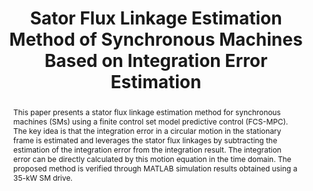 ---
type: "Conference Paper"
layout: publication
group: publications
title: "Sator Flux Linkage Estimation Method of Synchronous Machines Based on Integration Error Estimation"
krtitle: "적분 오차 추정 기반 동기 전동기의 쇄교 자속 추정 기법"
authors: "**Seunghun Jang**, **Kyunghwan Choi**&#42;"
domestic_or_international: "Domestic"
pubs: 
  - name: 제어로봇시스템학회 (ICROS) 2023
    doi: 
    pdf: "/static/pub/2023-Stator-Flux.pdf"
    state: "accepted"
pub_date: "2023-6-21" #Date of publication. Change from Biorxiv date to Journal date once accepted
image: "/static/pub/2023-Stator-Flux.png"
abstract: "
This paper presents a stator flux linkage estimation method for synchronous machines (SMs) using a finite control set model predictive control (FCS-MPC). The key idea is that the integration error in a circular motion in the stationary frame is estimated and leverages the stator flux linkages by subtracting the estimation of the integration error from the integration result. The integration error can be directly calculated by this motion equation in the time domain. The proposed method is verified through MATLAB simulation results obtained using a 35-kW SM drive.
"
# links:
#   - name: 
#     url: 
---